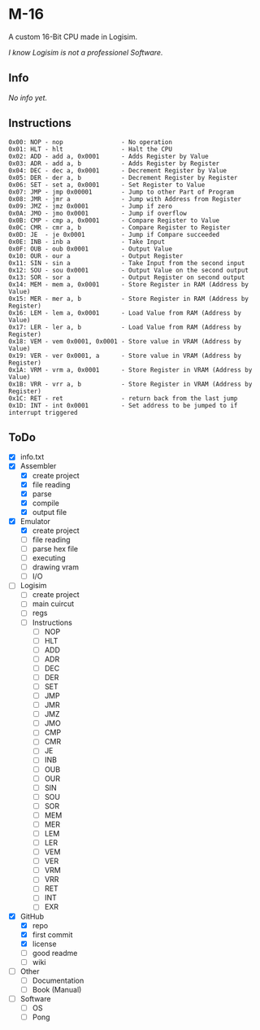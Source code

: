 # M-16

A custom 16-Bit CPU made in Logisim.

*I know Logisim is not a professionel Software.*

Info
--------------------------------------------------
*No info yet.*

Instructions
--------------------------------------------------
```
0x00: NOP - nop                - No operation
0x01: HLT - hlt                - Halt the CPU
0x02: ADD - add a, 0x0001      - Adds Register by Value
0x03: ADR - add a, b           - Adds Register by Register
0x04: DEC - dec a, 0x0001      - Decrement Register by Value
0x05: DER - der a, b           - Decrement Register by Register
0x06: SET - set a, 0x0001      - Set Register to Value
0x07: JMP - jmp 0x00001        - Jump to other Part of Program
0x08: JMR - jmr a              - Jump with Address from Register
0x09: JMZ - jmz 0x0001         - Jump if zero
0x0A: JMO - jmo 0x0001         - Jump if overflow
0x0B: CMP - cmp a, 0x0001      - Compare Register to Value
0x0C: CMR - cmr a, b           - Compare Register to Register
0x0D: JE  - je 0x0001          - Jump if Compare succeeded
0x0E: INB - inb a              - Take Input
0x0F: OUB - oub 0x0001         - Output Value
0x10: OUR - our a              - Output Register
0x11: SIN - sin a              - Take Input from the second input
0x12: SOU - sou 0x0001         - Output Value on the second output
0x13: SOR - sor a              - Output Register on second output
0x14: MEM - mem a, 0x0001      - Store Register in RAM (Address by Value)
0x15: MER - mer a, b           - Store Register in RAM (Address by Register)
0x16: LEM - lem a, 0x0001      - Load Value from RAM (Address by Value)
0x17: LER - ler a, b           - Load Value from RAM (Address by Register)
0x18: VEM - vem 0x0001, 0x0001 - Store value in VRAM (Address by Value)
0x19: VER - ver 0x0001, a      - Store value in VRAM (Address by Register)
0x1A: VRM - vrm a, 0x0001      - Store Register in VRAM (Address by Value)
0x1B: VRR - vrr a, b           - Store Register in VRAM (Address by Register)
0x1C: RET - ret                - return back from the last jump
0x1D: INT - int 0x0001         - Set address to be jumped to if interrupt triggered
```

ToDo
---------------------------------------------------
- [X] info.txt
- [X] Assembler
	- [X] create project
	- [X] file reading
	- [X] parse
	- [X] compile
	- [X] output file
- [X] Emulator
	- [X] create project
	- [ ] file reading
	- [ ] parse hex file
	- [ ] executing
	- [ ] drawing vram
	- [ ] I/O
- [ ] Logisim
	- [ ] create project
	- [ ] main cuircut
	- [ ] regs
	- [ ] Instructions
		- [ ] NOP
		- [ ] HLT
		- [ ] ADD
		- [ ] ADR
		- [ ] DEC
		- [ ] DER
		- [ ] SET
		- [ ] JMP
		- [ ] JMR
		- [ ] JMZ
		- [ ] JMO
		- [ ] CMP
		- [ ] CMR
		- [ ] JE
		- [ ] INB
		- [ ] OUB
		- [ ] OUR
		- [ ] SIN
		- [ ] SOU
		- [ ] SOR
		- [ ] MEM
		- [ ] MER
		- [ ] LEM
		- [ ] LER
		- [ ] VEM
		- [ ] VER
		- [ ] VRM
		- [ ] VRR
		- [ ] RET
		- [ ] INT
		- [ ] EXR
- [X] GitHub
	- [X] repo
	- [X] first commit
	- [X] license
	- [ ] good readme
	- [ ] wiki
- [ ] Other
	- [ ] Documentation
	- [ ] Book (Manual)
- [ ] Software
	- [ ] OS
	- [ ] Pong
